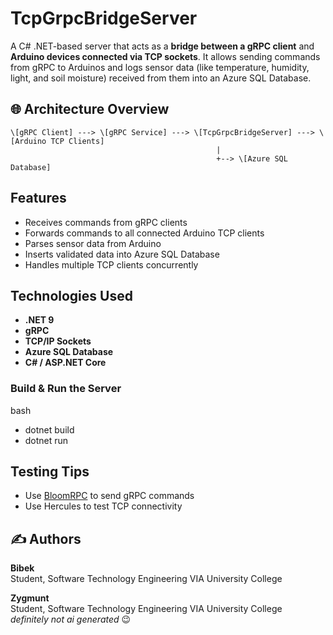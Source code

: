 # TcpGrpcBridgeServer

A C# .NET-based server that acts as a **bridge between a gRPC client** and **Arduino devices connected via TCP sockets**. 
It allows sending commands from gRPC to Arduinos and logs sensor data (like temperature, humidity, light, and soil moisture) received from them into an Azure SQL Database.

## 🌐 Architecture Overview

```
\[gRPC Client] ---> \[gRPC Service] ---> \[TcpGrpcBridgeServer] ---> \[Arduino TCP Clients]
                                              |
                                              +--> \[Azure SQL Database]
```

## Features

- Receives commands from gRPC clients
- Forwards commands to all connected Arduino TCP clients
- Parses sensor data from Arduino
- Inserts validated data into Azure SQL Database
- Handles multiple TCP clients concurrently

## Technologies Used

- **.NET 9**
- **gRPC**
- **TCP/IP Sockets**
- **Azure SQL Database**
- **C# / ASP.NET Core**




### Build & Run the Server

bash
- dotnet build
- dotnet run


## Testing Tips

* Use [BloomRPC](https://github.com/bloomrpc/bloomrpc) to send gRPC commands
* Use Hercules to test TCP connectivity



## ✍️ Authors

**Bibek** \
Student, Software Technology Engineering
VIA University College

**Zygmunt** \
Student, Software Technology Engineering
VIA University College \
*definitely not ai generated* 😉
